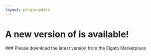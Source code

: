 ```yaml
---
layout: pluginupdate
---
```


<h1>A new version of <span id="pluginName"></span> is available!</h1>
### Please download the latest version from the <a id="storeLink">Elgato Marketplace</a><br/>

